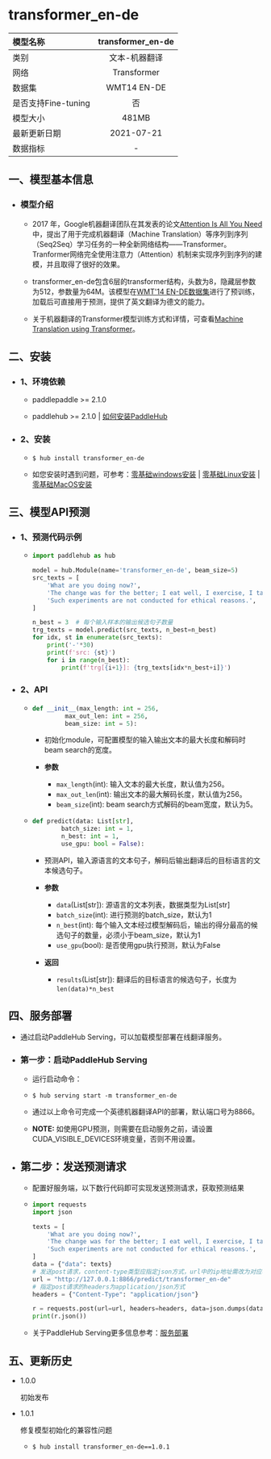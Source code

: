 # transformer_en-de
|模型名称|transformer_en-de|
| :--- | :---: | 
|类别|文本-机器翻译|
|网络|Transformer|
|数据集|WMT14 EN-DE|
|是否支持Fine-tuning|否|
|模型大小|481MB|
|最新更新日期|2021-07-21|
|数据指标|-|

## 一、模型基本信息

- ### 模型介绍

  - 2017 年，Google机器翻译团队在其发表的论文[Attention Is All You Need](https://arxiv.org/abs/1706.03762)中，提出了用于完成机器翻译（Machine Translation）等序列到序列（Seq2Seq）学习任务的一种全新网络结构——Transformer。Tranformer网络完全使用注意力（Attention）机制来实现序列到序列的建模，并且取得了很好的效果。

  - transformer_en-de包含6层的transformer结构，头数为8，隐藏层参数为512，参数量为64M。该模型在[WMT'14 EN-DE数据集](http://www.statmt.org/wmt14/translation-task.html)进行了预训练，加载后可直接用于预测，提供了英文翻译为德文的能力。

  - 关于机器翻译的Transformer模型训练方式和详情，可查看[Machine Translation using Transformer](https://github.com/PaddlePaddle/PaddleNLP/tree/develop/examples/machine_translation/transformer)。

## 二、安装

- ### 1、环境依赖  

  - paddlepaddle >= 2.1.0
  
  - paddlehub >= 2.1.0    | [如何安装PaddleHub](../../../../docs/docs_ch/get_start/installation.rst)

- ### 2、安装

  - ```shell
    $ hub install transformer_en-de
    ```
  - 如您安装时遇到问题，可参考：[零基础windows安装](../../../../docs/docs_ch/get_start/windows_quickstart.md)
 | [零基础Linux安装](../../../../docs/docs_ch/get_start/linux_quickstart.md) | [零基础MacOS安装](../../../../docs/docs_ch/get_start/mac_quickstart.md)

## 三、模型API预测

- ### 1、预测代码示例

  - ```python
    import paddlehub as hub 

    model = hub.Module(name='transformer_en-de', beam_size=5)
    src_texts = [
        'What are you doing now?',
        'The change was for the better; I eat well, I exercise, I take my drugs.',
        'Such experiments are not conducted for ethical reasons.',
    ]

    n_best = 3  # 每个输入样本的输出候选句子数量
    trg_texts = model.predict(src_texts, n_best=n_best)
    for idx, st in enumerate(src_texts):
        print('-'*30)
        print(f'src: {st}')
        for i in range(n_best):
            print(f'trg[{i+1}]: {trg_texts[idx*n_best+i]}')
    ```

- ### 2、API

  - ```python
    def __init__(max_length: int = 256,
             max_out_len: int = 256,
             beam_size: int = 5):
    ```

    - 初始化module，可配置模型的输入输出文本的最大长度和解码时beam search的宽度。

    - **参数**

      - `max_length`(int): 输入文本的最大长度，默认值为256。
      - `max_out_len`(int): 输出文本的最大解码长度，默认值为256。
      - `beam_size`(int): beam search方式解码的beam宽度，默认为5。

  - ```python
    def predict(data: List[str],
            batch_size: int = 1,
            n_best: int = 1,
            use_gpu: bool = False):
    ```

    - 预测API，输入源语言的文本句子，解码后输出翻译后的目标语言的文本候选句子。

    - **参数**

      - `data`(List[str]): 源语言的文本列表，数据类型为List[str]
      - `batch_size`(int): 进行预测的batch_size，默认为1
      - `n_best`(int): 每个输入文本经过模型解码后，输出的得分最高的候选句子的数量，必须小于beam_size，默认为1
      - `use_gpu`(bool): 是否使用gpu执行预测，默认为False
    
    - **返回**

      - `results`(List[str]): 翻译后的目标语言的候选句子，长度为`len(data)*n_best`

## 四、服务部署

- 通过启动PaddleHub Serving，可以加载模型部署在线翻译服务。

- ### 第一步：启动PaddleHub Serving

  - 运行启动命令：

  - ```shell
    $ hub serving start -m transformer_en-de
    ```

  - 通过以上命令可完成一个英德机器翻译API的部署，默认端口号为8866。

  - **NOTE:** 如使用GPU预测，则需要在启动服务之前，请设置CUDA_VISIBLE_DEVICES环境变量，否则不用设置。

- ## 第二步：发送预测请求

  - 配置好服务端，以下数行代码即可实现发送预测请求，获取预测结果

  - ```python
    import requests
    import json

    texts = [
        'What are you doing now?',
        'The change was for the better; I eat well, I exercise, I take my drugs.',
        'Such experiments are not conducted for ethical reasons.',
    ]
    data = {"data": texts}
    # 发送post请求，content-type类型应指定json方式，url中的ip地址需改为对应机器的ip
    url = "http://127.0.0.1:8866/predict/transformer_en-de"
    # 指定post请求的headers为application/json方式
    headers = {"Content-Type": "application/json"}

    r = requests.post(url=url, headers=headers, data=json.dumps(data))
    print(r.json())
    ```

  - 关于PaddleHub Serving更多信息参考：[服务部署](../../../../docs/docs_ch/tutorial/serving.md)

## 五、更新历史

* 1.0.0

  初始发布

* 1.0.1

  修复模型初始化的兼容性问题
  - ```shell
    $ hub install transformer_en-de==1.0.1
    ```
